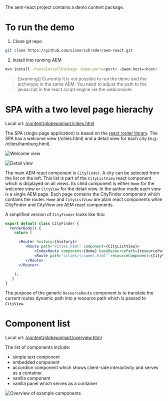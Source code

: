 The aem-react project contains a demo content package.

# To run the demo

1. Clone git repo

  ````bash
  git clone https://github.com/sinnerschrader/aem-react.git
  ````

2. Install into running AEM

  ````bash
  mvn install -PautoInstallPackage -Daem.port=<port> -Daem.host=<host>
  ````

> [[warning]]
> Currently it is not possible to run the demo and the archetype in the same
> AEM. You need to adjust the path to the javascript in the react script engine via the webconsole.

# SPA with a two level page hierachy

Local url: [/content/globeunimart/cities.html](localhost:4502/editor.html/content/globeunimart/cities.html)


The SPA (single page application) is based on the [react router library](https://github.com/ReactTraining/react-router).
The SPA has a welcome view (/cities.html) and a detail view for each
city (e.g.: /cities/hamburg.html).

![Welcome view](cities.png)

![Detail view](detail.png)

The main AEM react component is `CityFinder`.
A city can be selected from the list on the left.
This list is part of the `CityListView` react component which is displayed on all views.
Its child component is either `Home` for the welcome view or `CityView` for the detail view.
In the author mode each view is a single AEM page. Each page contains the CityFinder
 component which contains the router. `Home` and `CityListView` are plain react components while CityFinder and CityView are AEM react
 components.

A simplified version of `CityFinder` looks like this:
````jsx
export default class CityFinder {
  renderBody() {
    return (

      <Router history={history}>
         <Route path="cities.html" component={CityListView}>
             <IndexRoute component={Home} baseResourcePath={resourcePath}/>
             <Route path="cities/(:name).html" resourceComponent={CityView} component={ResourceRoute}/>
         </Route>
      </Router>

    );
   }
}

 ````

 The purpose of the generic `ResourceRoute` component is to translate the current
 routes dynamic path into a resource path which is passed to `CityView`.



# Component list

 Local url: [/content/globeunimart/overview.html](localhost:4502/editor.html/content/globeunimart/overview.html)

 The list of components  include:

 - simple text component
 - embedded component
 - accordion component which shows client-side interactivity and serves as a container.
 - vanilla component
 - vanilla panel which serves as a container

![Overview of example components](demo_overview.png)